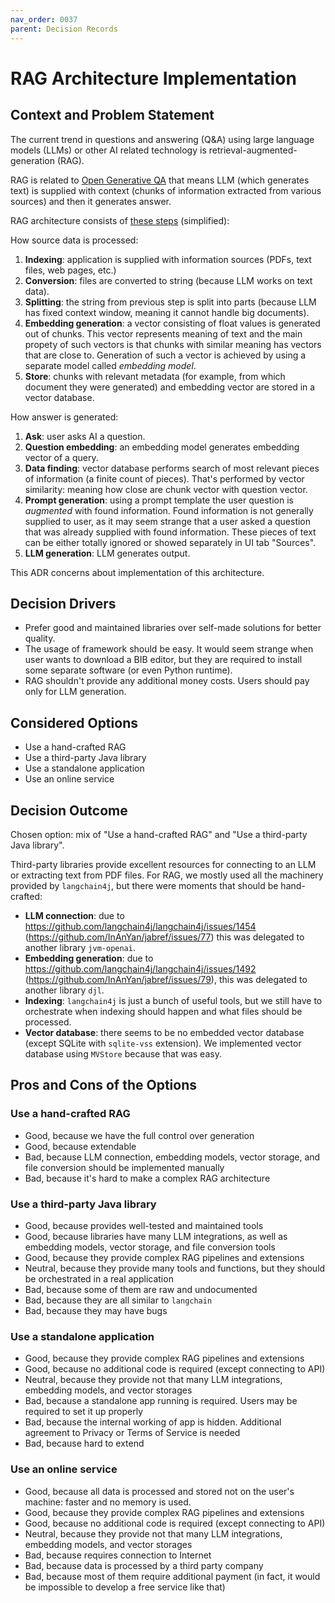 ```yaml
---
nav_order: 0037
parent: Decision Records
---
```


# RAG Architecture Implementation

## Context and Problem Statement

The current trend in questions and answering (Q&A) using large language models (LLMs) or other
AI related technology is retrieval-augmented-generation (RAG).

RAG is related to [Open Generative QA](https://huggingface.co/tasks/question-answering)
that means LLM (which generates text) is supplied with context (chunks of information extracted
from various sources) and then it generates answer.

RAG architecture consists of [these steps](https://www.linkedin.com/pulse/rag-architecture-deep-dive-frank-denneman-4lple) (simplified):

How source data is processed:

1. **Indexing**: application is supplied with information sources (PDFs, text files, web pages, etc.)
2. **Conversion**: files are converted to string (because LLM works on text data).
3. **Splitting**: the string from previous step is split into parts (because LLM has fixed context window, meaning
it cannot handle big documents).
4. **Embedding generation**: a vector consisting of float values is generated out of chunks. This vector represents meaning
of text and the main propety of such vectors is that chunks with similar meaning has vectors that are close to.
Generation of such a vector is achieved by using a separate model called *embedding model*.
5. **Store**: chunks with relevant metadata (for example, from which document they were generated) and embedding vector are stored in a vector database.

How answer is generated:

1. **Ask**: user asks AI a question.
2. **Question embedding**: an embedding model generates embedding vector of a query.
3. **Data finding**: vector database performs search of most relevant pieces of information (a finite count of pieces).
That's performed by vector similarity: meaning how close are chunk vector with question vector.
4. **Prompt generation**: using a prompt template the user question is *augmented* with found information. Found information
is not generally supplied to user, as it may seem strange that a user asked a question that was already supplied with
found information. These pieces of text can be either totally ignored or showed separately in UI tab "Sources".
5. **LLM generation**: LLM generates output.

This ADR concerns about implementation of this architecture.

## Decision Drivers

* Prefer good and maintained libraries over self-made solutions for better quality.
* The usage of framework should be easy. It would seem strange when user wants to download a BIB editor, but they are
required to install some separate software (or even Python runtime).
* RAG shouldn't provide any additional money costs. Users should pay only for LLM generation.

## Considered Options

* Use a hand-crafted RAG
* Use a third-party Java library
* Use a standalone application
* Use an online service

## Decision Outcome

Chosen option: mix of "Use a hand-crafted RAG" and "Use a third-party Java library".

Third-party libraries provide excellent resources for connecting to an LLM or extracting text from PDF files. For RAG,
we mostly used all the machinery provided by `langchain4j`, but there were moments that should be hand-crafted:

* **LLM connection**: due to <https://github.com/langchain4j/langchain4j/issues/1454> (<https://github.com/InAnYan/jabref/issues/77>) this was delegated to another library `jvm-openai`.
* **Embedding generation**: due to <https://github.com/langchain4j/langchain4j/issues/1492> (<https://github.com/InAnYan/jabref/issues/79>),
  this was delegated to another library `djl`.
* **Indexing**: `langchain4j` is just a bunch of useful tools, but we still have to orchestrate when indexing should
happen and what files should be processed.
* **Vector database**: there seems to be no embedded vector database (except SQLite with `sqlite-vss` extension). We
implemented vector database using `MVStore` because that was easy.

## Pros and Cons of the Options

### Use a hand-crafted RAG

* Good, because we have the full control over generation
* Good, because extendable
* Bad, because LLM connection, embedding models, vector storage, and file conversion should be implemented manually
* Bad, because it's hard to make a complex RAG architecture

### Use a third-party Java library

* Good, because provides well-tested and maintained tools
* Good, because libraries have many LLM integrations, as well as embedding models, vector storage, and file conversion tools
* Good, because they provide complex RAG pipelines and extensions
* Neutral, because they provide many tools and functions, but they should be orchestrated in a real application
* Bad, because some of them are raw and undocumented
* Bad, because they are all similar to `langchain`
* Bad, because they may have bugs

### Use a standalone application

* Good, because they provide complex RAG pipelines and extensions
* Good, because no additional code is required (except connecting to API)
* Neutral, because they provide not that many LLM integrations, embedding models, and vector storages
* Bad, because a standalone app running is required. Users may be required to set it up properly
* Bad, because the internal working of app is hidden. Additional agreement to Privacy or Terms of Service is needed
* Bad, because hard to extend

### Use an online service

* Good, because all data is processed and stored not on the user's machine: faster and no memory is used.
* Good, because they provide complex RAG pipelines and extensions
* Good, because no additional code is required (except connecting to API)
* Neutral, because they provide not that many LLM integrations, embedding models, and vector storages
* Bad, because requires connection to Internet
* Bad, because data is processed by a third party company
* Bad, because most of them require additional payment (in fact, it would be impossible to develop a free service like that)
